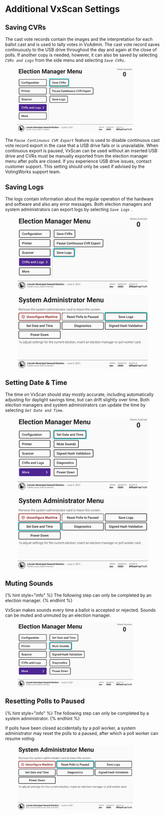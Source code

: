 # Additional VxScan Settings

## Saving CVRs

The cast vote records contain the images and the interpretation for each ballot cast and is used to tally votes in VxAdmin. The cast vote record saves continuously to the USB drive throughout the day and again at the close of polls.  If another copy is needed, however, it can also be saved by selecting _`CVRs and Logs`_ from the side menu and selecting _`Save CVRs`_.

<figure><img src="../.gitbook/assets/cvrs-and-logs-cvrs.png" alt="" width="375"><figcaption></figcaption></figure>

The _`Pause Continuous CVR Export`_ feature is used to disable continuous cast vote record export in the case that a USB drive fails or is unavailable. When continuous export is paused, VxScan can be used without an inserted USB drive and CVRs must be manually exported from the election manager menu after polls are closed. If you experience USB drive issues, contact customer support. This setting should only be used if advised by the VotingWorks support team.

## Saving Logs

The logs contain information about the regular operation of the hardware and software and also any error messages. Both election managers and system administrators can export logs by selecting _`Save Logs`_ .

<div><figure><img src="../.gitbook/assets/cvrs-and-logs-logs.png" alt=""><figcaption></figcaption></figure> <figure><img src="../.gitbook/assets/sa-screen-vxscan-logs.png" alt=""><figcaption></figcaption></figure></div>

## Setting Date & Time

The time on VxScan should stay mostly accurate, including automatically adjusting for daylight savings time, but can drift slightly over time. Both election managers and system administrators can update the time by selecting _`Set Date and Time`_.

<div><figure><img src="../.gitbook/assets/more-screen-date-time-2.png" alt=""><figcaption></figcaption></figure> <figure><img src="../.gitbook/assets/sa-screen-vxscan-date-time.png" alt=""><figcaption></figcaption></figure></div>

## Muting Sounds

{% hint style="info" %}
The following step can only be completed by an election manager.
{% endhint %}

VxScan makes sounds every time a ballot is accepted or rejected. Sounds can be muted and unmuted by an election manager.

<figure><img src="../.gitbook/assets/more-screen-sounds.png" alt="" width="375"><figcaption></figcaption></figure>

## Resetting Polls to Paused

{% hint style="info" %}
The following step can only be completed by a system administrator.
{% endhint %}

If polls have been closed accidentally by a poll worker, a system administrator may reset the polls to a paused, after which a poll worker can resume voting.&#x20;

<figure><img src="../.gitbook/assets/reset-polls-paused.png" alt="" width="375"><figcaption></figcaption></figure>
